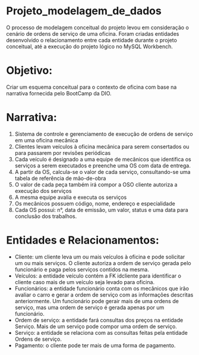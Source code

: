 # Projeto_modelagem_de_dados
O processo de modelagem conceitual do projeto levou em consideração o cenário de ordens de serviço de uma oficina. Foram criadas entidades desenvolvido o relacionamento entre cada entidade durante o projeto conceitual, até a execução do projeto lógico no MySQL Workbench. 

# Objetivo:
Criar um esquema conceitual para o contexto de oficina com base na narrativa fornecida pelo BootCamp da DIO.

# Narrativa:
1. Sistema de controle e gerenciamento de execução de ordens de serviço em uma oficina mecânica
2. Clientes levam veículos à oficina mecânica para serem consertados ou para passarem por revisões  periódicas
3. Cada veículo é designado a uma equipe de mecânicos que identifica os serviços a serem executados e preenche uma OS com data de entrega.
4. A partir da OS, calcula-se o valor de cada serviço, consultando-se uma tabela de referência de mão-de-obra
5. O valor de cada peça também irá compor a OSO cliente autoriza a execução dos serviços
6. A mesma equipe avalia e executa os serviços
7. Os mecânicos possuem código, nome, endereço e especialidade
8. Cada OS possui: n°, data de emissão, um valor, status e uma data para conclusão dos trabalhos.

# Entidades e Relacionamentos:
- Cliente: um cliente leva um ou mais veículos à oficina e pode solicitar um ou mais serviços. O cliente autoriza a ordem de serviço gerada pelo funcionário e paga pelos serviços contidos na mesma. 
- Veículos: a entidade veículo contém a FK idcliente para identificar o cliente caso mais de um veículo seja levado para oficina.
- Funcionários: a entidade funcionário conta com os mecânicos que irão avaliar o carro e gerar a ordem de serviço com as informações descritas anteriormente. Um funcionário pode gerair mais de uma ordens de serviço, mas uma ordem de serviço é gerada apenas por um funcionário. 
- Ordem de serviço: a entidade fará consultas dos preços na entidade Serviço. Mais de um serviço pode compor uma ordem de serviço.
- Serviço: a entidade se relaciona com as consultas feitas pela entidade Ordens de serviço.
- Pagamento: o cliente pode ter mais de uma forma de pagamento.
